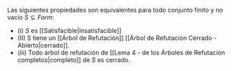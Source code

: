 Las siguientes propiedades son equivalentes para todo conjunto finito y no vacío $S\subseteq Form$:
- (i) $S$ es [[Satisfacible|insatisfacible]] 
- (II) S tiene un [[Árbol de Refutación]] [[Árbol de Refutación Cerrado - Abierto|cerrado]].
- (iii) Todo árbol de refutación de [[Lema 4 - de los Árboles de Refutación completos|completo]] de $S$ es cerrado.
